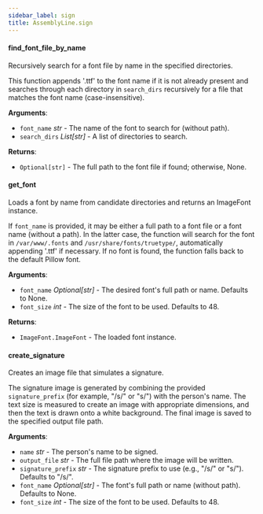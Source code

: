 ```yaml
---
sidebar_label: sign
title: AssemblyLine.sign
---
```


#### find\_font\_file\_by\_name

Recursively search for a font file by name in the specified directories.

This function appends &#x27;.ttf&#x27; to the font name if it is not already present and
searches through each directory in `search_dirs` recursively for a file that
matches the font name (case-insensitive).

**Arguments**:

- `font_name` _str_ - The name of the font to search for (without path).
- `search_dirs` _List[str]_ - A list of directories to search.
  

**Returns**:

- `Optional[str]` - The full path to the font file if found; otherwise, None.

#### get\_font

Loads a font by name from candidate directories and returns an ImageFont instance.

If `font_name` is provided, it may be either a full path to a font file or a font
name (without a path). In the latter case, the function will search for the font in
`/var/www/.fonts` and `/usr/share/fonts/truetype/`, automatically appending &#x27;.ttf&#x27;
if necessary. If no font is found, the function falls back to the default Pillow font.

**Arguments**:

- `font_name` _Optional[str]_ - The desired font&#x27;s full path or name. Defaults to None.
- `font_size` _int_ - The size of the font to be used. Defaults to 48.
  

**Returns**:

- `ImageFont.ImageFont` - The loaded font instance.

#### create\_signature

Creates an image file that simulates a signature.

The signature image is generated by combining the provided `signature_prefix`
(for example, &quot;/s/&quot; or &quot;s/&quot;) with the person&#x27;s name. The text size is measured to
create an image with appropriate dimensions, and then the text is drawn onto a
white background. The final image is saved to the specified output file path.

**Arguments**:

- `name` _str_ - The person&#x27;s name to be signed.
- `output_file` _str_ - The full file path where the image will be written.
- `signature_prefix` _str_ - The signature prefix to use (e.g., &quot;/s/&quot; or &quot;s/&quot;). Defaults to &quot;/s/&quot;.
- `font_name` _Optional[str]_ - The font&#x27;s full path or name (without path). Defaults to None.
- `font_size` _int_ - The size of the font to be used. Defaults to 48.

